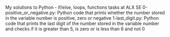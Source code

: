 My solutions to Python - if/else, loops, functions tasks at ALX SE
0-positive_or_negative.py: Python code that prints whether the number stored in the variable number is positive, zero or negative
1-last_digit.py: Python code that prints the last digit of the number stored in the variable number and checks if it is greater than 5, is zero or is less than 6 and not 0

